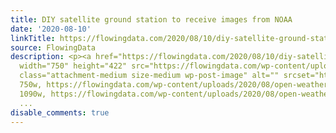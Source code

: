 ```yaml
---
title: DIY satellite ground station to receive images from NOAA
date: '2020-08-10'
linkTitle: https://flowingdata.com/2020/08/10/diy-satellite-ground-station-to-receive-images-from-noaa/
source: FlowingData
description: <p><a href="https://flowingdata.com/2020/08/10/diy-satellite-ground-station-to-receive-images-from-noaa/"><img
  width="750" height="422" src="https://flowingdata.com/wp-content/uploads/2020/08/open-weather-ground-station-2020-750x422.jpg"
  class="attachment-medium size-medium wp-post-image" alt="" srcset="https://flowingdata.com/wp-content/uploads/2020/08/open-weather-ground-station-2020-750x422.jpg
  750w, https://flowingdata.com/wp-content/uploads/2020/08/open-weather-ground-station-2020-1090x613.jpg
  1090w, https://flowingdata.com/wp-content/uploads/2020/08/open-weather-ground-station-2020-210x1
  ...
disable_comments: true
---
```

<p><a href="https://flowingdata.com/2020/08/10/diy-satellite-ground-station-to-receive-images-from-noaa/"><img width="750" height="422" src="https://flowingdata.com/wp-content/uploads/2020/08/open-weather-ground-station-2020-750x422.jpg" class="attachment-medium size-medium wp-post-image" alt="" srcset="https://flowingdata.com/wp-content/uploads/2020/08/open-weather-ground-station-2020-750x422.jpg 750w, https://flowingdata.com/wp-content/uploads/2020/08/open-weather-ground-station-2020-1090x613.jpg 1090w, https://flowingdata.com/wp-content/uploads/2020/08/open-weather-ground-station-2020-210x1 ...